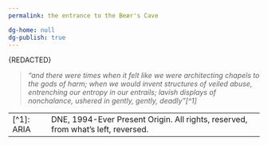 ```yaml
---
permalink: the entrance to the Beær's Cave

dg-home: null
dg-publish: true
---
```

 {REDACTED}

> _“and there were times when it felt like we were architecting chapels to the gods of harm;_ _when we would invent structures of veiled abuse, entrenching our entropy in our entrails;_ _lavish displays of nonchalance, ushered in gently, gently,_ _deadly”[^1]_

|   |   |
|---|---|
|[^1]: ARIA|DNE, 1994-Ever Present Origin. All rights, reserved, from what’s left, reversed.|


